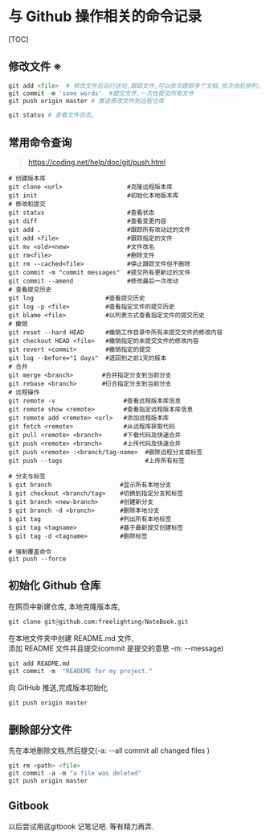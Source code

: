 # 与 Github 操作相关的命令记录

[TOC]

## 修改文件 ※

```python
git add <file>  # 修改文件后运行这句,跟踪文件,可以依次跟踪多个文档,依次向后排列;添加当前仓库所有文件时直接使用 git add .
git commit -m 'some words'  #提交文件,一次性提交所有文件
git push origin master # 推送修改文件到远程仓库

git status # 查看文件状态,
```

## 常用命令查询

> https://coding.net/help/doc/git/push.html

```shell
# 创建版本库
git clone <url>                  #克隆远程版本库
git init                         #初始化本地版本库
# 修改和提交
git status                       #查看状态
git diff                         #查看变更内容
git add .                        #跟踪所有改动过的文件
git add <file>                   #跟踪指定的文件
git mv <old><new>                #文件改名
git rm<file>                     #删除文件
git rm --cached<file>            #停止跟踪文件但不删除
git commit -m "commit messages"  #提交所有更新过的文件
git commit --amend               #修改最后一次改动
# 查看提交历史
git log                    #查看提交历史
git log -p <file>          #查看指定文件的提交历史
git blame <file>           #以列表方式查看指定文件的提交历史
# 撤销
git reset --hard HEAD      #撤销工作目录中所有未提交文件的修改内容
git checkout HEAD <file>   #撤销指定的未提交文件的修改内容
git revert <commit>        #撤销指定的提交
git log --before="1 days"  #退回到之前1天的版本
# 合并
git merge <branch>        #合并指定分支到当前分支
git rebase <branch>       #衍合指定分支到当前分支
# 远程操作
git remote -v                   #查看远程版本库信息
git remote show <remote>        #查看指定远程版本库信息
git remote add <remote> <url>   #添加远程版本库
git fetch <remote>              #从远程库获取代码
git pull <remote> <branch>      #下载代码及快速合并
git push <remote> <branch>      #上传代码及快速合并
git push <remote> :<branch/tag-name>  #删除远程分支或标签
git push --tags                       #上传所有标签

# 分支与标签
$ git branch                   #显示所有本地分支
$ git checkout <branch/tag>    #切换到指定分支和标签
$ git branch <new-branch>      #创建新分支
$ git branch -d <branch>       #删除本地分支
$ git tag                      #列出所有本地标签
$ git tag <tagname>            #基于最新提交创建标签
$ git tag -d <tagname>         #删除标签

# 强制覆盖命令
git push --force

```

## 初始化 Github 仓库  
在网页中新建仓库, 
本地克隆版本库,  

```python
git clone git@github.com:freelighting/NoteBook.git
```

在本地文件夹中创建 README.md 文件,  
添加 README 文件并且提交(commit 是提交的意思 -m: --message)  

```python
git add README.md  
git commit -m  "READEME for my project." 
```

向 GitHub 推送,完成版本初始化  

```python
git push origin master
```

## 删除部分文件
先在本地删除文档,然后提交(-a: --all commit all changed files )  

```python
git rm <path> <file>
git commit -a -m "a file was deleted" 
git push origin master
```



## Gitbook

以后尝试用这gitbook 记笔记吧. 等有精力再弄.